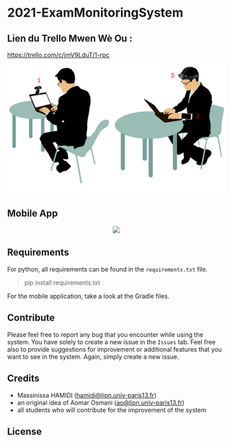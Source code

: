 # 2021-ExamMonitoringSystem

## Lien du Trello Mwen Wè Ou :
https://trello.com/c/jmV9LduT/1-rpc
<p align="center">
    <img src="doc/img/ExamMonitoringSystem_minimal_configuration.png" width="700px" alt="ExamMonitoringSystem_minimal_configuration">
</p>

## Mobile App
<p align="center">
    <kbd>
        <img src="doc/img/ExamMonitoringSystem_MobileApp.gif" width="350px">
    </kbd>
</p>

## Requirements
For python, all requirements can be found in the `requirements.txt` file.

> pip install requirements.txt

For the mobile application, take a look at the Gradle files.

## Contribute
Please feel free to report any bug that you encounter while using the system. You have solely to create a new issue in the `Issues` tab.
Feel free also to provide suggestions for improvement or additional features that you want to see in the system. Again, simply create a new issue.

## Credits
* Massinissa HAMIDI (hamidi@lipn.univ-paris13.fr)
* an original idea of Aomar Osmani (ao@lipn.univ-paris13.fr)
* all students who will contribute for the improvement of the system

## License
